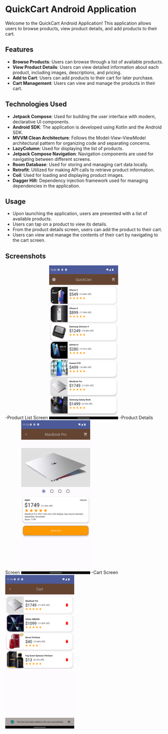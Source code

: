# QuickCart Android Application

Welcome to the QuickCart Android Application! This application allows users to browse products, view product details, and add products to their cart.

## Features

- **Browse Products**: Users can browse through a list of available products.
- **View Product Details**: Users can view detailed information about each product, including images, descriptions, and pricing.
- **Add to Cart**: Users can add products to their cart for later purchase.
- **Cart Management**: Users can view and manage the products in their cart.


## Technologies Used

- **Jetpack Compose**: Used for building the user interface with modern, declarative UI components.
- **Android SDK**: The application is developed using Kotlin and the Android SDK.
- **MVVM Clean Architecture**: Follows the Model-View-ViewModel architectural pattern for organizing code and separating concerns.
- **LazyColumn**: Used for displaying the list of products.
- **Jetpack Compose Navigation**: Navigation components are used for navigating between different screens.
- **Room Database**: Used for storing and managing cart data locally.
- **Retrofit**: Utilized for making API calls to retrieve product information.
- **Coil**: Used for loading and displaying product images.
- **Dagger Hilt**: Dependency injection framework used for managing dependencies in the application.

## Usage

- Upon launching the application, users are presented with a list of available products.
- Users can tap on a product to view its details.
- From the product details screen, users can add the product to their cart.
- Users can view and manage the contents of their cart by navigating to the cart screen.

## Screenshots

-Product List Screen
<img src="/screenshots/product_list.png" alt="Product list screenshot" width="220"/>
-Product Details Screen
<img src="/screenshots/product_details.png" alt="Product details screenshot" width="220"/>
-Cart Screen
<img src="/screenshots/cart.png" alt="Cart screenshot" width="220"/>


